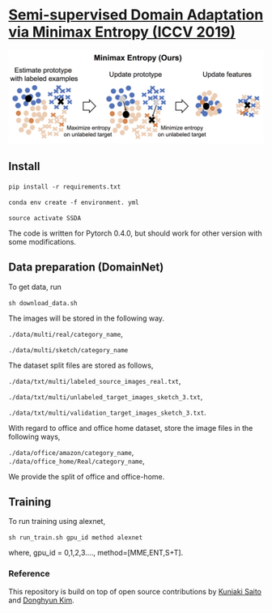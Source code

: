 # [Semi-supervised Domain Adaptation via Minimax Entropy (ICCV 2019)](https://arxiv.org/pdf/1904.06487.pdf)

![](docs/fig1.png)

## Install

`pip install -r requirements.txt`

`conda env create -f environment. yml`

`source activate SSDA`

The code is written for Pytorch 0.4.0, but should work for other version
with some modifications.
## Data preparation (DomainNet)

To get data, run

`sh download_data.sh`

The images will be stored in the following way.

`./data/multi/real/category_name`,

`./data/multi/sketch/category_name`

The dataset split files are stored as follows,

`./data/txt/multi/labeled_source_images_real.txt`,

`./data/txt/multi/unlabeled_target_images_sketch_3.txt`,

`./data/txt/multi/validation_target_images_sketch_3.txt`.

With regard to office and office home dataset, store the image files in the following ways,

 `./data/office/amazon/category_name`,
 `./data/office_home/Real/category_name`,

We provide the split of office and office-home.


## Training

To run training using alexnet,

`sh run_train.sh gpu_id method alexnet`

where, gpu_id = 0,1,2,3...., method=[MME,ENT,S+T].


### Reference
This repository is build on top of open source contributions by [Kuniaki Saito](http://cs-people.bu.edu/keisaito/) and [Donghyun Kim](https://cs-people.bu.edu/donhk/).


